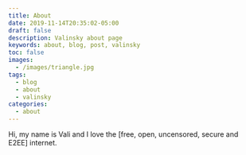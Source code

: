 ```yaml
---
title: About
date: 2019-11-14T20:35:02-05:00
draft: false
description: Valinsky about page
keywords: about, blog, post, valinsky
toc: false
images:
  - /images/triangle.jpg
tags:
  - blog
  - about
  - valinsky
categories:
  - about
---
```


Hi, my name is Vali and I love the [free, open, uncensored, secure and E2EE] internet.

<br>
